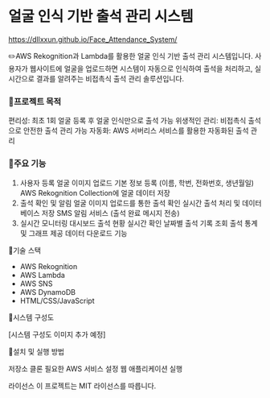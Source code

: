 
# 얼굴 인식 기반 출석 관리 시스템

https://dllxxun.github.io/Face_Attendance_System/

✏️AWS Rekognition과 Lambda를 활용한 얼굴 인식 기반 출석 관리 시스템입니다. 
사용자가 웹사이트에 얼굴을 업로드하면 시스템이 자동으로 인식하여 출석을 처리하고, 실시간으로 결과를 알려주는 비접촉식 출석 관리 솔루션입니다.

### 📍프로젝트 목적
편리성: 최초 1회 얼굴 등록 후 얼굴 인식만으로 출석 가능
위생적인 관리: 비접촉식 출석으로 안전한 출석 관리 가능
자동화: AWS 서버리스 서비스를 활용한 자동화된 출석 관리

### 📍주요 기능
1. 사용자 등록
얼굴 이미지 업로드
기본 정보 등록 (이름, 학번, 전화번호, 생년월일)
AWS Rekognition Collection에 얼굴 데이터 저장
2. 출석 확인 및 알림
얼굴 이미지 업로드를 통한 출석 확인
실시간 출석 처리 및 데이터베이스 저장
SMS 알림 서비스 (출석 완료 메시지 전송)
3. 실시간 모니터링 대시보드
출석 현황 실시간 확인
날짜별 출석 기록 조회
출석 통계 및 그래프 제공
데이터 다운로드 기능

📍기술 스택

- AWS Rekognition
- AWS Lambda
- AWS SNS
- AWS DynamoDB
- HTML/CSS/JavaScript

📍시스템 구성도

[시스템 구성도 이미지 추가 예정]

📍설치 및 실행 방법

저장소 클론
필요한 AWS 서비스 설정
웹 애플리케이션 실행

라이선스
이 프로젝트는 MIT 라이선스를 따릅니다.



